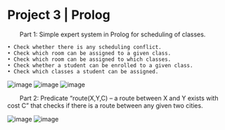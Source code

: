 # Project 3 | Prolog

&emsp;&emsp;Part 1: Simple expert system in Prolog for scheduling of classes.

    • Check whether there is any scheduling conflict.
    • Check which room can be assigned to a given class.
    • Check which room can be assigned to which classes.
    • Check whether a student can be enrolled to a given class.
    • Check which classes a student can be assigned.
    
![image](https://user-images.githubusercontent.com/76924597/154798512-82975512-4f1f-4222-acb4-94c8ba6d64a2.png)  ![image](https://user-images.githubusercontent.com/76924597/154798519-70b81089-beec-44b6-805a-8ec99c927364.png)  ![image](https://user-images.githubusercontent.com/76924597/154798524-33fc0b42-d88f-43fc-b706-970d70f582da.png)


&emsp;&emsp;Part 2: Predicate “route(X,Y,C) – a route between X and Y exists with cost C” that checks if there is a route between any given two cities.

![image](https://user-images.githubusercontent.com/76924597/154798576-ea5f7d09-3cb9-443f-a850-daa68570f58d.png)  ![image](https://user-images.githubusercontent.com/76924597/154798565-7a30e0ae-15ae-442a-b8cb-decf0ec89e25.png)
